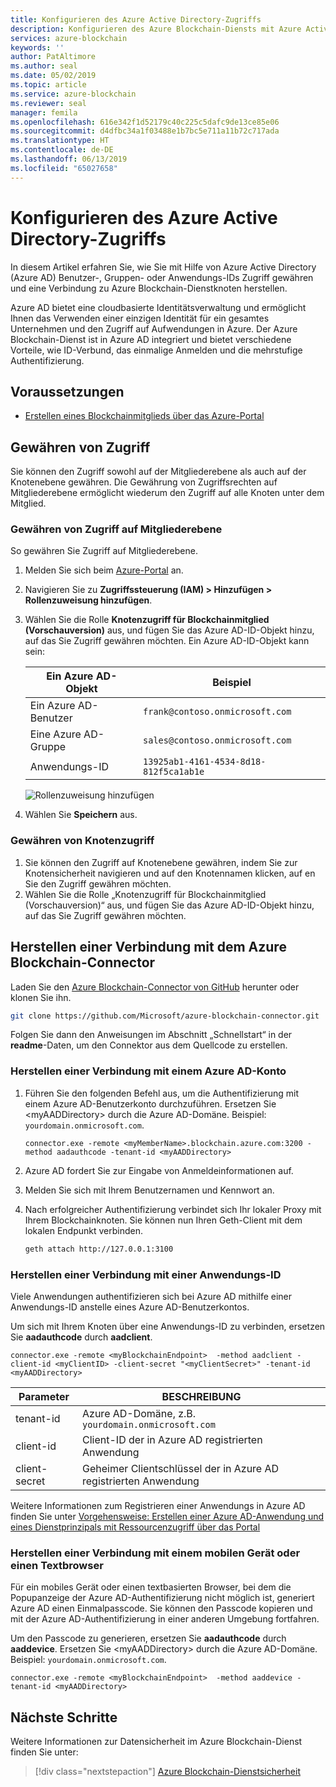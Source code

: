 ```yaml
---
title: Konfigurieren des Azure Active Directory-Zugriffs
description: Konfigurieren des Azure Blockchain-Diensts mit Azure Active Directory-Zugriff
services: azure-blockchain
keywords: ''
author: PatAltimore
ms.author: seal
ms.date: 05/02/2019
ms.topic: article
ms.service: azure-blockchain
ms.reviewer: seal
manager: femila
ms.openlocfilehash: 616e342f1d52179c40c225c5dafc9de13ce85e06
ms.sourcegitcommit: d4dfbc34a1f03488e1b7bc5e711a11b72c717ada
ms.translationtype: HT
ms.contentlocale: de-DE
ms.lasthandoff: 06/13/2019
ms.locfileid: "65027658"
---
```

# <a name="how-to-configure-azure-active-directory-access"></a>Konfigurieren des Azure Active Directory-Zugriffs

In diesem Artikel erfahren Sie, wie Sie mit Hilfe von Azure Active Directory (Azure AD) Benutzer-, Gruppen- oder Anwendungs-IDs Zugriff gewähren und eine Verbindung zu Azure Blockchain-Dienstknoten herstellen.

Azure AD bietet eine cloudbasierte Identitätsverwaltung und ermöglicht Ihnen das Verwenden einer einzigen Identität für ein gesamtes Unternehmen und den Zugriff auf Aufwendungen in Azure. Der Azure Blockchain-Dienst ist in Azure AD integriert und bietet verschiedene Vorteile, wie ID-Verbund, das einmalige Anmelden und die mehrstufige Authentifizierung.

## <a name="prerequisites"></a>Voraussetzungen

* [Erstellen eines Blockchainmitglieds über das Azure-Portal](create-member.md)

## <a name="grant-access"></a>Gewähren von Zugriff

Sie können den Zugriff sowohl auf der Mitgliederebene als auch auf der Knotenebene gewähren. Die Gewährung von Zugriffsrechten auf Mitgliederebene ermöglicht wiederum den Zugriff auf alle Knoten unter dem Mitglied.

### <a name="grant-member-level-access"></a>Gewähren von Zugriff auf Mitgliederebene

So gewähren Sie Zugriff auf Mitgliederebene.

1. Melden Sie sich beim [Azure-Portal](https://portal.azure.com) an.
1. Navigieren Sie zu **Zugriffssteuerung (IAM) > Hinzufügen > Rollenzuweisung hinzufügen**.
1. Wählen Sie die Rolle **Knotenzugriff für Blockchainmitglied (Vorschauversion)** aus, und fügen Sie das Azure AD-ID-Objekt hinzu, auf das Sie Zugriff gewähren möchten. Ein Azure AD-ID-Objekt kann sein:

    | Ein Azure AD-Objekt | Beispiel |
    |-----------------|---------|
    | Ein Azure AD-Benutzer   | `frank@contoso.onmicrosoft.com` |
    | Eine Azure AD-Gruppe  | `sales@contoso.onmicrosoft.com` |
    | Anwendungs-ID  | `13925ab1-4161-4534-8d18-812f5ca1ab1e` |

    ![Rollenzuweisung hinzufügen](./media/configure-aad/add-role-assignment.png)

1. Wählen Sie **Speichern** aus.

### <a name="grant-node-level-access"></a>Gewähren von Knotenzugriff

1. Sie können den Zugriff auf Knotenebene gewähren, indem Sie zur Knotensicherheit navigieren und auf den Knotennamen klicken, auf en Sie den Zugriff gewähren möchten.
1. Wählen Sie die Rolle „Knotenzugriff für Blockchainmitglied (Vorschauversion)“ aus, und fügen Sie das Azure AD-ID-Objekt hinzu, auf das Sie Zugriff gewähren möchten. 

## <a name="connect-using-azure-blockchain-connector"></a>Herstellen einer Verbindung mit dem Azure Blockchain-Connector

Laden Sie den [Azure Blockchain-Connector von GitHub](https://github.com/Microsoft/azure-blockchain-connector/) herunter oder klonen Sie ihn.

```bash
git clone https://github.com/Microsoft/azure-blockchain-connector.git
```

Folgen Sie dann den Anweisungen im Abschnitt „Schnellstart“ in der **readme**-Daten, um den Connektor aus dem Quellcode zu erstellen.

### <a name="connect-using-an-azure-ad-user-account"></a>Herstellen einer Verbindung mit einem Azure AD-Konto

1. Führen Sie den folgenden Befehl aus, um die Authentifizierung mit einem Azure AD-Benutzerkonto durchzuführen. Ersetzen Sie \<myAADDirectory\> durch die Azure AD-Domäne. Beispiel: `yourdomain.onmicrosoft.com`.

    ```
    connector.exe -remote <myMemberName>.blockchain.azure.com:3200 -method aadauthcode -tenant-id <myAADDirectory> 
    ```

1. Azure AD fordert Sie zur Eingabe von Anmeldeinformationen auf.
1. Melden Sie sich mit Ihrem Benutzernamen und Kennwort an.
1. Nach erfolgreicher Authentifizierung verbindet sich Ihr lokaler Proxy mit Ihrem Blockchainknoten. Sie können nun Ihren Geth-Client mit dem lokalen Endpunkt verbinden.

    ```bash
    geth attach http://127.0.0.1:3100
    ```

### <a name="connect-using-an-application-id"></a>Herstellen einer Verbindung mit einer Anwendungs-ID

Viele Anwendungen authentifizieren sich bei Azure AD mithilfe einer Anwendungs-ID anstelle eines Azure AD-Benutzerkontos.

Um sich mit Ihrem Knoten über eine Anwendungs-ID zu verbinden, ersetzen Sie **aadauthcode** durch **aadclient**.

```
connector.exe -remote <myBlockchainEndpoint>  -method aadclient -client-id <myClientID> -client-secret "<myClientSecret>" -tenant-id <myAADDirectory>
```

| Parameter | BESCHREIBUNG |
|-----------|-------------|
| tenant-id | Azure AD-Domäne, z.B. `yourdomain.onmicrosoft.com`
| client-id | Client-ID der in Azure AD registrierten Anwendung
| client-secret | Geheimer Clientschlüssel der in Azure AD registrierten Anwendung

Weitere Informationen zum Registrieren einer Anwendungs in Azure AD finden Sie unter [Vorgehensweise: Erstellen einer Azure AD-Anwendung und eines Dienstprinzipals mit Ressourcenzugriff über das Portal](../../active-directory/develop/howto-create-service-principal-portal.md)

### <a name="connect-a-mobile-device-or-text-browser"></a>Herstellen einer Verbindung mit einem mobilen Gerät oder einen Textbrowser

Für ein mobiles Gerät oder einen textbasierten Browser, bei dem die Popupanzeige der Azure AD-Authentifizierung nicht möglich ist, generiert Azure AD einen Einmalpasscode. Sie können den Passcode kopieren und mit der Azure AD-Authentifizierung in einer anderen Umgebung fortfahren.

Um den Passcode zu generieren, ersetzen Sie **aadauthcode** durch **aaddevice**. Ersetzen Sie \<myAADDirectory\> durch die Azure AD-Domäne. Beispiel: `yourdomain.onmicrosoft.com`.

```
connector.exe -remote <myBlockchainEndpoint>  -method aaddevice -tenant-id <myAADDirectory>
```

## <a name="next-steps"></a>Nächste Schritte

Weitere Informationen zur Datensicherheit im Azure Blockchain-Dienst finden Sie unter:

> [!div class="nextstepaction"]
> [Azure Blockchain-Dienstsicherheit](data-security.md)